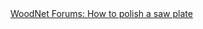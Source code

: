 <a href=" https://t.umblr.com/redirect?z=http%3A%2F%2Fwww.forums.woodnet.net%2Fubbthreads%2Fshowflat.php%3FCat%3D%26Number%3D6366663%26page%3D0%26view%3Dcollapsed%26sb%3D5%26o%3D%26fpart%3Dall%26vc%3D1&amp;t=ZWNlODJlMjNkYTI0YjU2NDk1ZDgxZmJjNDFkOWM3MzgxZDcyMDZjOCw1NHQxUHlWbQ%3D%3D&amp;b=t%3AqHVAHG4mRdaot7uHHBcIRA&amp;p=https%3A%2F%2Fweekendjoiner.com%2Fpost%2F53062270842%2Fwoodnet-forums-how-to-polish-a-saw-plate&amp;m=0">
                        WoodNet Forums: How to polish a saw plate                    </a>
